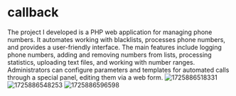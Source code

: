# callback
The project I developed is a PHP web application for managing phone numbers. It automates working with blacklists, 
processes phone numbers, and provides a user-friendly interface. The main features include logging phone numbers, 
adding and removing numbers from lists, processing statistics, uploading text files, and working with number ranges. 
Administrators can configure parameters and templates for automated calls through a special panel, editing them via a web form.
![1725886518331](https://github.com/user-attachments/assets/c64cb89b-dae7-443b-b847-d22164d05977)
![1725886548253](https://github.com/user-attachments/assets/26ee8304-cfc7-4ed4-bbf1-9bd640f5089f)
![1725886596598](https://github.com/user-attachments/assets/f7d49ab1-fc77-431c-a6fe-0b86e9b579b4)
